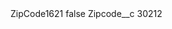 <?xml version="1.0" encoding="UTF-8"?>
<CustomMetadata xmlns="http://soap.sforce.com/2006/04/metadata" xmlns:xsi="http://www.w3.org/2001/XMLSchema-instance" xmlns:xsd="http://www.w3.org/2001/XMLSchema">
    <label>ZipCode1621</label>
    <protected>false</protected>
    <values>
        <field>Zipcode__c</field>
        <value xsi:type="xsd:string">30212</value>
    </values>
</CustomMetadata>
